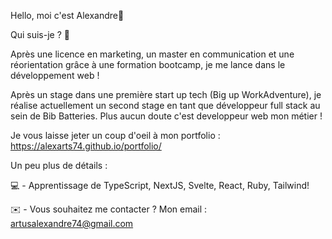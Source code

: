 Hello, moi c'est Alexandre👋


Qui suis-je ? 🙌

Après une licence en marketing, un master en communication et une réorientation grâce à une formation bootcamp, je me lance dans le développement web ! 

Après un stage dans une première start up tech (Big up WorkAdventure), je réalise actuellement un second stage en tant que développeur full stack au sein de Bib Batteries.
Plus aucun doute c'est developpeur web mon métier !

Je vous laisse jeter un coup d'oeil à mon portfolio : https://alexarts74.github.io/portfolio/

Un peu plus de détails :

💻 - Apprentissage de TypeScript, NextJS, Svelte, React, Ruby, Tailwind! 

✉️ - Vous souhaitez me contacter ? Mon email : artusalexandre74@gmail.com
 

